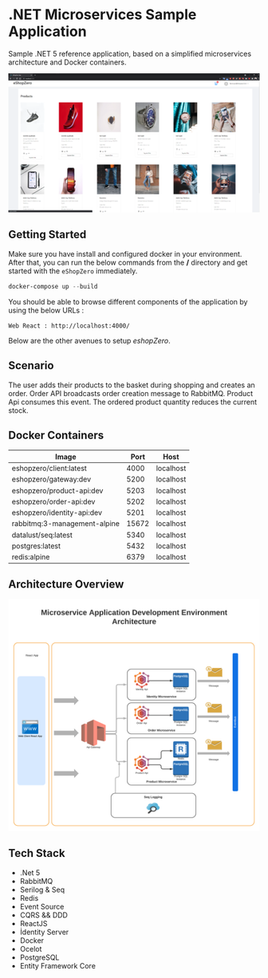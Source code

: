 # .NET Microservices Sample Application

Sample .NET 5 reference application, based on a simplified microservices architecture and Docker containers.

![](img/web-client-screenshot.png)

## Getting Started

Make sure you have install and configured docker in your environment. After that, you can run the below commands from the **/** directory and get started with the `eShopZero` immediately.

```powershell
docker-compose up --build
```

You should be able to browse different components of the application by using the below URLs :

```
Web React : http://localhost:4000/
```

Below are the other avenues to setup *eshopZero*.

## Scenario

The user adds their products to the basket during shopping and creates an order. Order API broadcasts order creation message to RabbitMQ. Product Api consumes this event. The ordered product quantity reduces the current stock.

## Docker Containers

| Image   | Port  | Host   | 
|---|---|---|
|  eshopzero/client:latest  | 4000  | localhost  |
|  eshopzero/gateway:dev |  5200 | localhost  |
|  eshopzero/product-api:dev | 5203  | localhost  |
|  eshopzero/order-api:dev | 5202  | localhost  |
|  eshopzero/identity-api:dev | 5201  | localhost  |
|  rabbitmq:3-management-alpine | 15672  | localhost  |
|  datalust/seq:latest | 5340  | localhost  |
|  postgres:latest | 5432  | localhost  |
|  redis:alpine | 6379  | localhost  |

## Architecture Overview

![](img/microservice-architecture.png)

## Tech Stack

- .Net 5
- RabbitMQ
- Serilog & Seq 
- Redis
- Event Source
- CQRS && DDD
- ReactJS
- İdentity Server
- Docker
- Ocelot
- PostgreSQL
- Entity Framework Core
